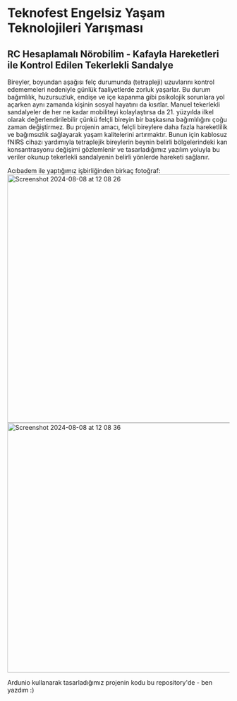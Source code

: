 # Teknofest Engelsiz Yaşam Teknolojileri Yarışması
## RC Hesaplamalı Nörobilim - Kafayla Hareketleri ile Kontrol Edilen Tekerlekli Sandalye

Bireyler, boyundan aşağısı felç durumunda (tetrapleji) uzuvlarını kontrol edememeleri nedeniyle günlük faaliyetlerde zorluk yaşarlar. Bu durum bağımlılık, huzursuzluk, endişe ve içe kapanma gibi psikolojik sorunlara yol açarken aynı zamanda kişinin sosyal hayatını da kısıtlar. Manuel tekerlekli sandalyeler de her ne kadar mobiliteyi kolaylaştırsa da 21. yüzyılda ilkel olarak değerlendirilebilir çünkü felçli bireyin bir başkasına bağımlılığını çoğu zaman değiştirmez. Bu projenin amacı, felçli bireylere daha fazla hareketlilik ve bağımsızlık sağlayarak yaşam kalitelerini artırmaktır. 
Bunun için kablosuz fNIRS cihazı yardımıyla tetraplejik bireylerin beynin belirli bölgelerindeki kan konsantrasyonu değişimi gözlemlenir ve tasarladığımız yazılım yoluyla bu veriler okunup tekerlekli sandalyenin belirli yönlerde hareketi sağlanır.

Acıbadem ile yaptığımız işbirliğinden birkaç fotoğraf:
<img width="563" alt="Screenshot 2024-08-08 at 12 08 26" src="https://github.com/user-attachments/assets/c3b4071e-283e-4190-a022-c9820016023b">
<img width="566" alt="Screenshot 2024-08-08 at 12 08 36" src="https://github.com/user-attachments/assets/6ab7cade-f8c7-42a6-bb4e-4eaf31d69469">

Ardunio kullanarak tasarladığımız projenin kodu bu repository'de - ben yazdım :)
